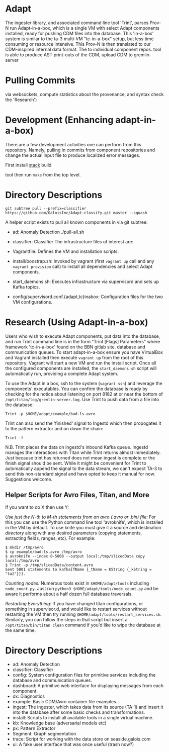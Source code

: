 # Adapt

The ingester library, and associated command line tool 'Trint', parses Prov-N
run Adapt-in-a-box, which is a single VM with select Adapt components installed,
ready for pushing CDM files into the database.  This 'in-a-box' system is
similar to the ta-3 multi-VM "tc-in-a-box" setup, but less time consuming or
resource intensive.
This Prov-N is then translated to our CDM-inspired internal data format.  The
to individual component repos.
tool is able to produce AST print-outs of the CDM, upload CDM to gremlin-server
# Pulling Commits
via websockets, compute statistics about the provenance, and syntax check the
  'Research')

# Development (Enhancing adapt-in-a-box)

There are a few development activities one can perform from this repository.
Namely, pulling in commits from component repositories and change the actual
input file to produce localized error messages.



First install [stack](https://github.com/commercialhaskell/stack/releases) build

tool then run `make` from the top level.
# Directory Descriptions
    git subtree pull --prefix=classifier https://github.com/GaloisInc/Adapt-classify.git master --squash

A helper script exists to pull all known components in via git subtree:
- ad: Anomaly Detection
    ./pull-all.sh
- classifier: Classifier
The infrastructure files of interest are:

- Vagrantfile: Defines the VM and installation scripts.
- install/boostrap.sh: Invoked by vagrant (first `vagrant up` call and any
  `vagrant provision` call) to install all dependencies and select Adapt
  components.
- start_daemons.sh: Executes infrastructure via supervisord and sets up Kafka
  topics.
- config/supervisord.conf.{adapt,tc}inabox: Configuration files for the two VM
  configurations.

# Research (Using Adapt-in-a-box)

Users who wish to execute Adapt components, put data into the database, and run
Trint command line is in the form "Trint [Flags] Parameters" where
framework 'tc-in-a-box' found on the BBN gitlab site.
  database and communication queues.
To start adapt-in-a-box ensure you have VirtualBox and Vagrant installed then
execute `vagrant up` from the root of this repository.  Vagrant will start a new
VM and run the install script. Once all the configured components are installed,
the `start_daemons.sh` script will automatically run, providing a complete Adapt
system.

To use the Adapt in a box, ssh to the system (`vagrant ssh`) and leverage the
components' executables. You can confirm the database is ready by checking for
the notice about listening on port 8182 at or near the bottom of
`/opt/titan/log/gremlin-server.log`. Use Trint to push data from a file into the
database:

```
Trint -p $HOME/adapt/example/bad-ls.avro
```

Trint can also send the 'finished' signal to Ingestd which then propogates it to
the pattern extractor and on down the chain:

```
Trint -f
```

N.B. Trint places the data on ingestd's inbound Kafka queue.  Ingestd manages
the interactions with Titan while Trint returns almost immediately.  Just
because trint has returned does not mean ingest is complete or the finish signal
should be sent. While it might be convenient for Trint to automatically append
the signal to the data stream, we can't expect TA-3 to send this non-standard
signal and have opted to keep it manual for now.  Suggestions welcome.

## Helper Scripts for Avro Files, Titan, and More

If you want to do X then use Y:

*Use just the N-th to M-th statements from an avro (.avro or .bin) file:* For
this you can use the Python command line tool 'avroknife', which is installed in
the VM by default.  To use knife you must give it a source and destination
_directory_ along with any desired parameters (copying statements, extracting
fields, ranges, etc). For example:

```
$ mkdir /tmp/avro
$ cp example/bad-ls.avro /tmp/avro
$ avroknife --index 0-5000 --output local:/tmp/slicedData copy local:/tmp/avro
$ Trint -p /tmp/slicedData/content.avro
Sent 5001 statements to kafka[TName {_tName = KString {_kString = "ta2"}}].
```

*Counting nodes:* Numerous tools exist in `$HOME/adapt/tools` including
`node_count.py`.  Just run `python3 $HOME/adapt/tools/node_count.py` and be
aware it performs about a half dozen full database traversals.

*Restarting Everything:* If you have changed titan configurations, or something
in supervisor.d, and would like to restart services without restarting the VM
then try running `$HOME/adapt/tools/restart_services.sh`.  Similarly, you can
follow the steps in that script but insert a `/opt/titan/bin/titan clean`
command if you'd like to wipe the database at the same time.

# Directory Descriptions

- ad: Anomaly Detection
- classifier: Classifier
- config: System configuration files for primitive services including the
  database and communication queues.
- dashboard: A primitive web interface for displaying messages from each
  component.
- dx: Diagnostics
- example: Basic CDM/Avro container file examples.
- ingest: The ingester, which takes data from its source (TA-1) and insert it
  into the database after some basic checks and transformations.
- install: Scripts to install all available tools in a single virtual machine.
- kb: Knowledge base (adversarial models etc)
- px: Pattern Extractor
- Segment: Graph segmentation
- trace: Script for working with the data store on seaside.galois.com
- ui: A fake user interface that was once useful (trash now?)
